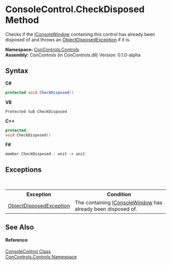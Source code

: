 # ConsoleControl.CheckDisposed Method 
 

Checks if the <a href="0b7e293f-5cea-bd62-4e33-f904658aa560">IConsoleWindow</a> containing this control has already been disposed of and throws an <a href="https://docs.microsoft.com/dotnet/api/system.objectdisposedexception" target="_blank">ObjectDisposedException</a> if it is.

**Namespace:**&nbsp;<a href="8161a036-2926-0ace-99d3-20346d250e3b">ConControls.Controls</a><br />**Assembly:**&nbsp;ConControls (in ConControls.dll) Version: 0.1.0-alpha

## Syntax

**C#**<br />
``` C#
protected void CheckDisposed()
```

**VB**<br />
``` VB
Protected Sub CheckDisposed
```

**C++**<br />
``` C++
protected:
void CheckDisposed()
```

**F#**<br />
``` F#
member CheckDisposed : unit -> unit 

```


## Exceptions
&nbsp;<table><tr><th>Exception</th><th>Condition</th></tr><tr><td><a href="https://docs.microsoft.com/dotnet/api/system.objectdisposedexception" target="_blank">ObjectDisposedException</a></td><td>The containing <a href="0b7e293f-5cea-bd62-4e33-f904658aa560">IConsoleWindow</a> has already been disposed of.</td></tr></table>

## See Also


#### Reference
<a href="eae0acea-bdd1-dc08-7fda-dcd25c5f2082">ConsoleControl Class</a><br /><a href="8161a036-2926-0ace-99d3-20346d250e3b">ConControls.Controls Namespace</a><br />